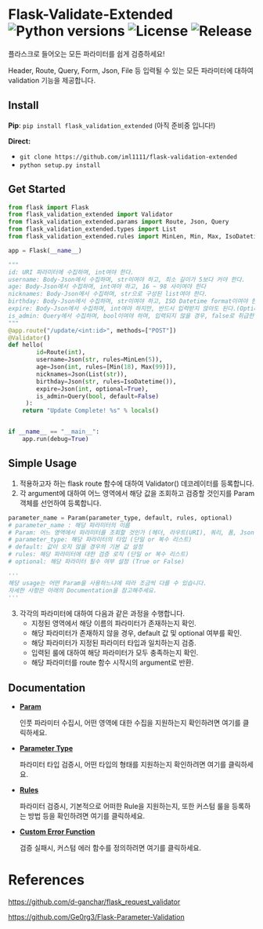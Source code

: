 # Flask-Validate-Extended  ![Python versions](https://img.shields.io/badge/Python-3.6<=@-blue) ![License](https://img.shields.io/badge/license-MIT-green) ![Release](https://img.shields.io/badge/release-not_yet-red)

플라스크로 들어오는 모든 파라미터를 쉽게 검증하세요!

Header, Route, Query, Form, Json, File 등 입력될 수 있는 모든 파라미터에 대하여 validation 기능을 제공합니다.



## Install

**Pip**: `pip install flask_validation_extended` (아직 준비중 입니다!)

**Direct:**

- `git clone https://github.com/iml1111/flask-validation-extended`
- `python setup.py install`



## Get Started

```python
from flask import Flask
from flask_validation_extended import Validator
from flask_validation_extended.params import Route, Json, Query
from flask_validation_extended.types import List
from flask_validation_extended.rules import MinLen, Min, Max, IsoDatetime

app = Flask(__name__)

"""
id: URI 파라미터에 수집하며, int여야 한다.
username: Body-Json에서 수집하며, str이여야 하고, 최소 길이가 5보다 커야 한다.
age: Body-Json에서 수집하며, int여야 하고, 16 ~ 98 사이여야 한다
nicknames: Body-Json에서 수집하며, str으로 구성된 list여야 한다.
birthday: Body-Json에서 수집하며, str이여야 하고, ISO Datetime format이여야 한다.
expire: Body-Json에서 수집하며, int여야 하지만, 반드시 입력받지 않아도 된다.(Optional)
is_admin: Query에서 수집하며, bool이여야 하며, 입력되지 않을 경우, false로 취급한다.
"""
@app.route("/update/<int:id>", methods=["POST"])
@Validator()
def hello(
        id=Route(int),
        username=Json(str, rules=MinLen(5)),
        age=Json(int, rules=[Min(18), Max(99)]),
        nicknames=Json(List(str)),
        birthday=Json(str, rules=IsoDatetime()),
        expire=Json(int, optional=True),
        is_admin=Query(bool, default=False)
     ):
    return "Update Complete! %s" % locals()


if __name__ == "__main__":
    app.run(debug=True)
```



## Simple Usage

1. 적용하고자 하는 flask route 함수에 대하여 Validator() 데코레이터를 등록합니다.
2. 각 argument에 대하여 어느 영역에서 해당 값을 조회하고 검증할 것인지를 Param 객체를 선언하여 등록합니다. 

```python
parameter_name = Param(parameter_type, default, rules, optional)
# parameter_name : 해당 파라미터의 이름
# Param: 어느 영역에서 파라미터를 조회할 것인가 (헤더, 라우트(URI), 쿼리, 폼, Json, 파일)
# parameter_type: 해당 파라미터의 타입 (단일 or 복수 리스트)
# default: 값이 오지 않을 경우의 기본 값 설정
# rules: 해당 파라미터에 대한 검증 로직 (단일 or 복수 리스트)
# optional: 해당 파라미터 필수 여부 설정 (True or False)

'''
해당 usage는 어떤 Param을 사용하느냐에 따라 조금씩 다를 수 있습니다.
자세한 사항은 아래의 Documentation을 참고해주세요.
'''
```

3. 각각의 파라미터에 대하여 다음과 같은 과정을 수행합니다.
   - 지정된 영역에서 해당 이름의 파라미터가 존재하는지 확인.
   - 해당 파라미터가 존재하지 않을 경우, default 값 및 optional 여부를 확인.
   - 해당 파라미터가 지정된 파라미터 타입과 일치하는지 검증.
   - 입력된 룰에 대하여 해당 파라미터가 모두 충족하는지 확인.
   - 해당 파라미터를 route 함수 시작시의 argument로 반환.



## Documentation

- [**Param**](https://github.com/iml1111/flask-validation-extended/blob/main/docs/param.md) 

  인풋 파라미터 수집시, 어떤 영역에 대한 수집을 지원하는지 확인하려면 여기를 클릭하세요.

- [**Parameter Type**](https://github.com/iml1111/flask-validation-extended/blob/main/docs/parameter_type.md)
  
  파라미터 타입 검증시, 어떤 타입의 형태를 지원하는지 확인하려면 여기를 클릭하세요.

- [**Rules**](https://github.com/iml1111/flask-validation-extended/blob/main/docs/rules.md)
  
  파라미터 검증시, 기본적으로 어떠한 Rule을 지원하는지, 또한 커스텀 룰을 등록하는 방법 등을 확인하려면 여기를 클릭하세요.

- [**Custom Error Function**](https://github.com/iml1111/flask-validation-extended/blob/main/docs/custom_error_function.md)
  
  검증 실패시, 커스텀 에러 함수를 정의하려면 여기를 클릭하세요.



# References

https://github.com/d-ganchar/flask_request_validator

https://github.com/Ge0rg3/Flask-Parameter-Validation


